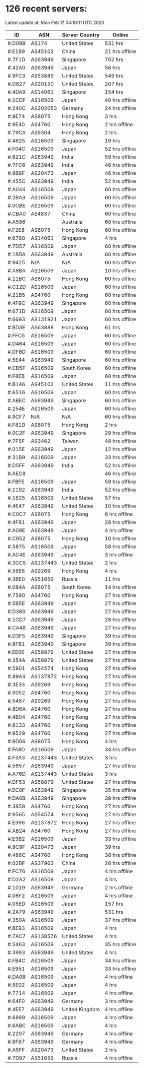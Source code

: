 # 126 recent servers:

Latest update at: Mon Feb 17 04:10:11 UTC 2020

| ID | ASN | Server Country | Online |
| -- | --- | -------------- | ------ |
| #.D09B | AS174 | United States | 531 hrs |
| #.E1B9 | AS45102 | China | 21 hrs offline |
| #.7F1D | AS63949 | Singapore | 702 hrs |
| #.42A0 | AS63949 | Japan | 56 hrs |
| #.9FC3 | AS53889 | United States | 549 hrs |
| #.D827 | AS20150 | United States | 207 hrs |
| #.4DA9 | AS14061 | Singapore | 154 hrs |
| #.1CDF | AS16509 | Japan | 40 hrs offline |
| #.240C | AS202053 | Germany | 24 hrs offline |
| #.9E74 | AS8075 | Hong Kong | 3 hrs |
| #.9E40 | AS4760 | Hong Kong | 2 hrs offline |
| #.79CA | AS9304 | Hong Kong | 2 hrs |
| #.4625 | AS16509 | Singapore | 19 hrs |
| #.F04C | AS16509 | Japan | 52 hrs offline |
| #.621C | AS63949 | India | 59 hrs offline |
| #.7FC6 | AS63949 | India | 46 hrs offline |
| #.9B8F | AS20473 | Japan | 46 hrs offline |
| #.455C | AS63949 | India | 52 hrs offline |
| #.A044 | AS16509 | Japan | 60 hrs offline |
| #.2BA3 | AS16509 | Japan | 60 hrs offline |
| #.0CBE | AS16509 | Japan | 60 hrs offline |
| #.CBA0 | AS4837 | China | 60 hrs offline |
| #.A586 |  | Australia | 60 hrs offline |
| #.F2E8 | AS8075 | Hong Kong | 60 hrs offline |
| #.6780 | AS14061 | Singapore | 4 hrs |
| #.7D57 | AS16509 | Japan | 60 hrs offline |
| #.1BDA | AS63949 | Australia | 60 hrs offline |
| #.9425 | N/A | N/A | 60 hrs offline |
| #.A8BA | AS16509 | Japan | 10 hrs offline |
| #.11BC | AS8075 | Hong Kong | 60 hrs offline |
| #.C12D | AS16509 | Japan | 60 hrs offline |
| #.21B5 | AS4760 | Hong Kong | 60 hrs offline |
| #.4F9C | AS63949 | Singapore | 60 hrs offline |
| #.671D | AS16509 | Japan | 60 hrs offline |
| #.6693 | AS131921 | Japan | 60 hrs offline |
| #.BD3E | AS63888 | Hong Kong | 61 hrs |
| #.FFC5 | AS16509 | Japan | 60 hrs offline |
| #.D464 | AS16509 | Japan | 60 hrs offline |
| #.DFBD | AS16509 | Japan | 60 hrs offline |
| #.5E44 | AS63949 | Singapore | 60 hrs offline |
| #.CB5F | AS16509 | South Korea | 60 hrs offline |
| #.F8EB | AS16509 | Japan | 60 hrs offline |
| #.B146 | AS45102 | United States | 11 hrs offline |
| #.6516 | AS16509 | Japan | 60 hrs offline |
| #.ABEC | AS63949 | Singapore | 60 hrs offline |
| #.254E | AS16509 | Japan | 60 hrs offline |
| #.9CF7 | N/A | N/A | 60 hrs offline |
| #.F81D | AS8075 | Hong Kong | 2 hrs |
| #.0C2F | AS63949 | Singapore | 29 hrs offline |
| #.7F5F | AS3462 | Taiwan | 48 hrs offline |
| #.015E | AS63949 | Japan | 12 hrs offline |
| #.31B9 | AS16509 | Japan | 33 hrs offline |
| #.D5FF | AS63949 | India | 52 hrs offline |
| #.AEC8 |  |  | 46 hrs offline |
| #.FBFE | AS16509 | Japan | 59 hrs offline |
| #.1192 | AS63949 | India | 52 hrs offline |
| #.1625 | AS16509 | United States | 57 hrs |
| #.4E47 | AS63949 | United States | 10 hrs offline |
| #.C0C7 | AS8075 | Hong Kong | 6 hrs offline |
| #.4F81 | AS63949 | Japan | 28 hrs offline |
| #.A09E | AS63949 | Japan | 4 hrs offline |
| #.C952 | AS8075 | Hong Kong | 10 hrs offline |
| #.5875 | AS16509 | Japan | 58 hrs offline |
| #.AC4E | AS63949 | Japan | 3 hrs offline |
| #.3CC5 | AS137443 | United States | 2 hrs |
| #.56E6 | AS9269 | Hong Kong | 4 hrs |
| #.3BE0 | AS51659 | Russia | 11 hrs |
| #.084A | AS8075 | South Korea | 14 hrs offline |
| #.7580 | AS4760 | Hong Kong | 27 hrs offline |
| #.5B5E | AS63949 | Japan | 27 hrs offline |
| #.D360 | AS63949 | Japan | 27 hrs offline |
| #.1CD7 | AS63949 | Japan | 28 hrs offline |
| #.CA4B | AS63949 | Japan | 27 hrs offline |
| #.D3F5 | AS63949 | Singapore | 39 hrs offline |
| #.8FB1 | AS63949 | Singapore | 39 hrs offline |
| #.EE0E | AS58879 | United States | 27 hrs offline |
| #.354A | AS58879 | United States | 27 hrs offline |
| #.5901 | AS54574 | Hong Kong | 27 hrs offline |
| #.89A4 | AS137872 | Hong Kong | 27 hrs offline |
| #.3E33 | AS9269 | Hong Kong | 27 hrs offline |
| #.9052 | AS4760 | Hong Kong | 27 hrs offline |
| #.5487 | AS9269 | Hong Kong | 27 hrs offline |
| #.8D6A | AS4760 | Hong Kong | 27 hrs offline |
| #.4B04 | AS4760 | Hong Kong | 27 hrs offline |
| #.8133 | AS4760 | Hong Kong | 27 hrs offline |
| #.9529 | AS4760 | Hong Kong | 27 hrs offline |
| #.9D06 | AS8075 | Hong Kong | 4 hrs |
| #.FA8D | AS16509 | Japan | 34 hrs offline |
| #.F3A3 | AS137443 | United States | 3 hrs |
| #.5657 | AS63949 | Japan | 27 hrs offline |
| #.A76D | AS137443 | United States | 3 hrs |
| #.DF53 | AS58879 | United States | 27 hrs offline |
| #.EC0F | AS63949 | Singapore | 35 hrs offline |
| #.DA0B | AS63949 | Singapore | 39 hrs offline |
| #.3858 | AS4760 | Hong Kong | 27 hrs offline |
| #.9565 | AS54574 | Hong Kong | 27 hrs offline |
| #.E366 | AS137872 | Hong Kong | 27 hrs offline |
| #.AB24 | AS4760 | Hong Kong | 27 hrs offline |
| #.E3B2 | AS16509 | Japan | 33 hrs offline |
| #.9C9F | AS20473 | Japan | 39 hrs |
| #.486C | AS4760 | Hong Kong | 38 hrs offline |
| #.02BF | AS37963 | China | 28 hrs offline |
| #.FC76 | AS16509 | Japan | 4 hrs offline |
| #.D2A2 | AS16509 | Japan | 4 hrs |
| #.1019 | AS63949 | Germany | 2 hrs offline |
| #.06F2 | AS16509 | Japan | 4 hrs offline |
| #.05ED | AS16509 | Japan | 157 hrs |
| #.2A79 | AS63949 | Japan | 531 hrs |
| #.350A | AS16509 | Japan | 37 hrs offline |
| #.BE93 | AS16509 | Japan | 4 hrs |
| #.7AC7 | AS138576 | United States | 4 hrs |
| #.5463 | AS16509 | Japan | 35 hrs offline |
| #.3983 | AS63949 | United States | 4 hrs |
| #.FB4C | AS16509 | Japan | 34 hrs offline |
| #.E951 | AS16509 | Japan | 33 hrs offline |
| #.DA0B | AS16509 | Japan | 4 hrs offline |
| #.5E02 | AS16509 | Japan | 4 hrs |
| #.7714 | AS16509 | Japan | 4 hrs offline |
| #.64F0 | AS63949 | Germany | 3 hrs offline |
| #.4EE7 | AS63949 | United Kingdom | 4 hrs offline |
| #.6889 | AS16509 | Japan | 4 hrs offline |
| #.6ABC | AS16509 | Japan | 4 hrs |
| #.2297 | AS63949 | Germany | 4 hrs offline |
| #.6F67 | AS63949 | Germany | 4 hrs offline |
| #.A5FF | AS20473 | United States | 2 hrs |
| #.7D97 | AS51659 | Russia | 4 hrs offline |

